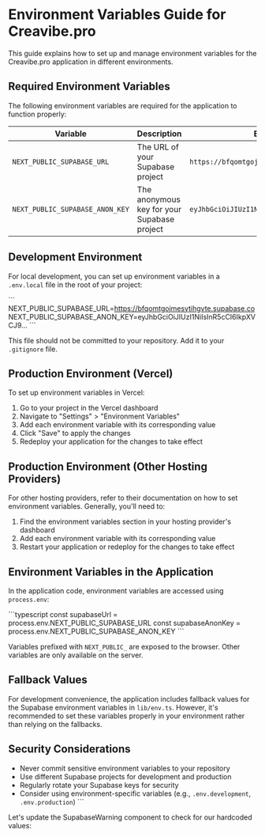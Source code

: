 # Environment Variables Guide for Creavibe.pro

This guide explains how to set up and manage environment variables for the Creavibe.pro application in different environments.

## Required Environment Variables

The following environment variables are required for the application to function properly:

| Variable | Description | Example |
|----------|-------------|---------|
| `NEXT_PUBLIC_SUPABASE_URL` | The URL of your Supabase project | `https://bfqomtgojmesytihgvte.supabase.co` |
| `NEXT_PUBLIC_SUPABASE_ANON_KEY` | The anonymous key for your Supabase project | `eyJhbGciOiJIUzI1NiIsInR5cCI6IkpXVCJ9...` |

## Development Environment

For local development, you can set up environment variables in a `.env.local` file in the root of your project:

\`\`\`
NEXT_PUBLIC_SUPABASE_URL=https://bfqomtgojmesytihgvte.supabase.co
NEXT_PUBLIC_SUPABASE_ANON_KEY=eyJhbGciOiJIUzI1NiIsInR5cCI6IkpXVCJ9...
\`\`\`

This file should not be committed to your repository. Add it to your `.gitignore` file.

## Production Environment (Vercel)

To set up environment variables in Vercel:

1. Go to your project in the Vercel dashboard
2. Navigate to "Settings" > "Environment Variables"
3. Add each environment variable with its corresponding value
4. Click "Save" to apply the changes
5. Redeploy your application for the changes to take effect

## Production Environment (Other Hosting Providers)

For other hosting providers, refer to their documentation on how to set environment variables. Generally, you'll need to:

1. Find the environment variables section in your hosting provider's dashboard
2. Add each environment variable with its corresponding value
3. Restart your application or redeploy for the changes to take effect

## Environment Variables in the Application

In the application code, environment variables are accessed using `process.env`:

\`\`\`typescript
const supabaseUrl = process.env.NEXT_PUBLIC_SUPABASE_URL
const supabaseAnonKey = process.env.NEXT_PUBLIC_SUPABASE_ANON_KEY
\`\`\`

Variables prefixed with `NEXT_PUBLIC_` are exposed to the browser. Other variables are only available on the server.

## Fallback Values

For development convenience, the application includes fallback values for the Supabase environment variables in `lib/env.ts`. However, it's recommended to set these variables properly in your environment rather than relying on the fallbacks.

## Security Considerations

- Never commit sensitive environment variables to your repository
- Use different Supabase projects for development and production
- Regularly rotate your Supabase keys for security
- Consider using environment-specific variables (e.g., `.env.development`, `.env.production`)
\`\`\`

Let's update the SupabaseWarning component to check for our hardcoded values:
